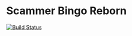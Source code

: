 # Scammer Bingo Reborn

[![Build Status](https://travis-ci.com/JoeTheHuman/SBR.svg?token=cfqbWyqN6vrW3Qq67WNp&branch=master)](https://travis-ci.com/JoeTheHuman/SBR)


